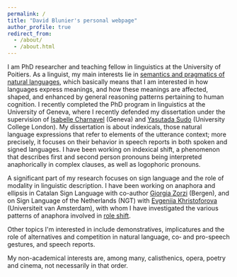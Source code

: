 ```yaml
---
permalink: /
title: "David Blunier's personal webpage"
author_profile: true
redirect_from: 
  - /about/
  - /about.html
---
```


I am PhD researcher and teaching fellow in linguistics at the University of Poitiers. As a linguist, my main interests lie in [semantics and pragmatics of natural languages](https://ling.auf.net/lingbuzz/002545), which basically means that I am interested in how languages express meanings, and how these meanings are affected, shaped, and enhanced by general reasoning patterns pertaining to human cognition. I recently completed the PhD program in
linguistics at the University of Geneva, where I recently defended my dissertation under the supervision of [Isabelle Charnavel](https://sites.google.com/site/isabellecharnavel/home) (Geneva) and [Yasutada Sudo](https://www.ucl.ac.uk/~ucjtudo/) (University College London). My dissertation is about indexicals, those natural language expressions that refer to elements of the utterance context; more precisely, it focuses on their behavior in speech reports in both spoken and signed languages. I have been working on indexical shift, a phenomenon that describes first and second person pronouns being interpreted anaphorically in complex clauses, as well as logophoric pronouns.

A significant part of my research focuses on sign language and the role of modality in linguistic description. I have been working on anaphora and ellipsis in Catalan Sign Language with co-author [Giorgia Zorzi](https://giorgiazorzi.com//) (Bergen), and on Sign Language of the Netherlands (NGT) with [Evgeniia Khristoforova](https://www.uva.nl/en/profile/k/h/e.khristoforova/e.khristoforova.html?cb) (Universiteit van Amsterdam), with whom I have investigated the various patterns of anaphora involved in [role shift](https://www.youtube.com/watch?v=r5tWMG7wqFY).

Other topics I'm interested in include demonstratives, implicatures and the role of alternatives and competition in natural language, co‑ and pro-speech gestures, and speech reports.

My non-academical interests are, among many, calisthenics, opera, poetry and cinema, not necessarily in that order.

 

